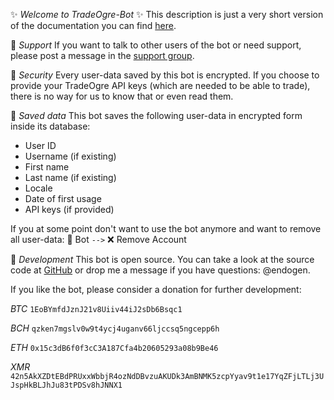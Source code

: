 ✨ *Welcome to TradeOgre-Bot* ✨
This description is just a very short version of the documentation you can find [here](https://endogen.github.io/Telegram-TradeOgre-Bot).

🔹 *Support*
If you want to talk to other users of the bot or need support, please post a message in the [support group](https://t.me/joinchat/B_84yxFeE4aPHKbP-n5_RA).

🔹 *Security*
Every user-data saved by this bot is encrypted. If you choose to provide your TradeOgre API keys (which are needed to be able to trade), there is no way for us to know that or even read them.

🔹 *Saved data*
This bot saves the following user-data in encrypted form inside its database:
- User ID
- Username (if existing)
- First name
- Last name (if existing)
- Locale
- Date of first usage
- API keys (if provided)

If you at some point don't want to use the bot anymore and want to remove all user-data:
🤖 Bot `-->` ❌ Remove Account

🔹 *Development*
This bot is open source. You can take a look at the source code at [GitHub](https://github.com/Endogen/Telegram-TradeOgre-Bot) or drop me a message if you have questions: @endogen.

If you like the bot, please consider a donation for further development:

*BTC*
`1EoBYmfdJznJ21v8Uiiv44iJ2sDb6Bsqc1`

*BCH*
`qzken7mgslv0w9t4ycj4uganv66ljccsq5ngcepp6h`

*ETH*
`0x15c3dB6f0f3cC3A187Cfa4b20605293a08b9Be46`

*XMR*
`42n5AkXZDtEBdPRUxxWbbjR4ozNdDBvzuAKUDk3AmBNMK5zcpYyav9t1e17YqZFjLTLj3UJspHkBLJhJu83tPDSv8hJNNX1`